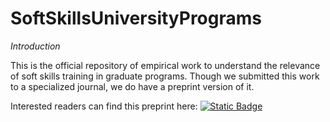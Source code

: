 # SoftSkillsUniversityPrograms

*Introduction*

This is the official repository of empirical work to understand the relevance of soft skills training in graduate programs. 
Though we submitted this work to a specialized journal, we do have a preprint version of it.

Interested readers can find this preprint here:
[![Static Badge](https://img.shields.io/badge/arXiv-2303.15220-blue?logo=arxiv&link=https%3A%2F%2Farxiv.org%2Fabs%2F2303.15220)](https://arxiv.org/abs/2303.15220)
